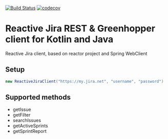 [![Build Status](https://travis-ci.org/encircled/reactive-jira-client.svg?branch=master)](https://travis-ci.org/encircled/reactive-jira-client)
[![codecov](https://codecov.io/gh/encircled/reactive-jira-client/branch/master/graph/badge.svg)](https://codecov.io/gh/encircled/reactive-jira-client)

# Reactive Jira REST & Greenhopper client for Kotlin and Java 

Reactive Jira client, based on reactor project and Spring WebClient

## Setup
```java
new ReactiveJiraClient("https://my.jira.net", "username", "password")
```

## Supported methods

- getIssue
- getFilter
- searchIssues
- getActiveSprints
- getSprintReport
